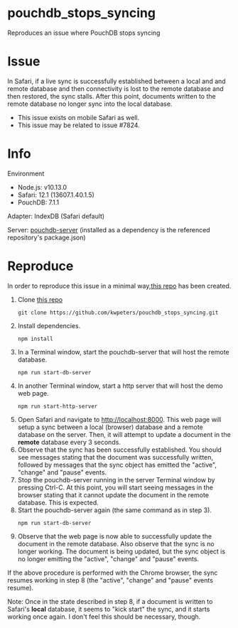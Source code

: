 # pouchdb_stops_syncing
Reproduces an issue where PouchDB stops syncing

# Issue

In Safari, if a live sync is successfully established between a local and and remote database and then connectivity is lost to the remote database and then restored, the sync stalls.  After this point, documents written to the remote database no longer sync into the local database.

- This issue exists on mobile Safari as well.
- This issue may be related to issue #7824.

# Info

Environment
- Node.js: v10.13.0
- Safari:  12.1 (13607.1.40.1.5)
- PouchDB: 7.1.1

Adapter: IndexDB (Safari default)

Server: [pouchdb-server](https://www.npmjs.com/package/pouchdb-server) (installed as a dependency is the referenced repository's package.json)

# Reproduce

In order to reproduce this issue in a minimal way,[this repo](https://github.com/kwpeters/pouchdb_stops_syncing) has been created.

1. Clone [this repo](https://github.com/kwpeters/pouchdb_stops_syncing)
    ```
    git clone https://github.com/kwpeters/pouchdb_stops_syncing.git
    ```
2. Install dependencies.
    ```
    npm install
    ```
3. In a Terminal window, start the pouchdb-server that will host the remote
   database.
    ```
    npm run start-db-server
    ```
4. In another Terminal window, start a http server that will host the demo web page.
    ```
    npm run start-http-server
    ```
5. Open Safari and navigate to [http://localhost:8000](http://localhost:8000).  This web page will setup a sync between a local (browser) database and a remote database on the server.  Then, it will attempt to update a document in the __remote__ database every 3 seconds.
5. Observe that the sync has been successfully established.  You should see messages stating that the document was successfully written, followed by messages that the sync object has emitted the "active", "change" and "pause" events.
6. Stop the pouchdb-server running in the server Terminal window by pressing Ctrl-C.  At this point, you will start seeing messages in the browser stating that it cannot update the document in the remote database.  This is expected.
7. Start the pouchdb-server again (the same command as in step 3).
    ```
    npm run start-db-server
    ```
8. Observe that the web page is now able to successfully update the document in the remote database.  Also observe that the sync is no longer working.  The document is being updated, but the sync object is no longer emitting the "active", "change" and "pause" events.

If the above procedure is performed with the Chrome browser, the sync resumes working in step 8 (the "active", "change" and "pause" events resume).

Note:  Once in the state described in step 8, if a document is written to Safari's __local__ database, it seems to "kick start" the sync, and it starts working once again.  I don't feel this should be necessary, though.
